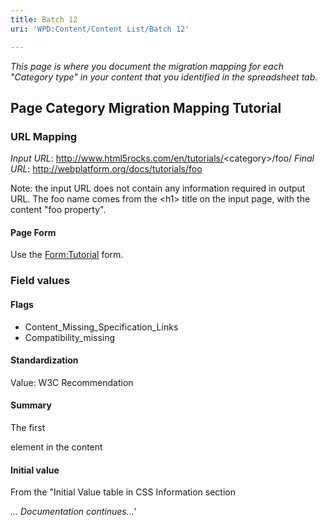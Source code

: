 ```yaml
---
title: Batch 12
uri: 'WPD:Content/Content List/Batch 12'

---
```

*This page is where you document the migration mapping for each "Category type" in your content that you identified in the spreadsheet tab.*

## Page Category Migration Mapping Tutorial

### URL Mapping

*Input URL*: <http://www.html5rocks.com/en/tutorials/>\<category\>/foo/ *Final URL*: <http://webplatform.org/docs/tutorials/foo>

Note: the input URL does not contain any information required in output URL. The foo name comes from the \<h1\> title on the input page, with the content "foo property".

#### Page Form

Use the [Form:Tutorial](/Form:Tutorial) form.

### Field values

#### Flags

-   Content\_Missing\_Specification\_Links
-   Compatibility\_missing

#### Standardization

Value: W3C Recommendation

#### Summary

The first

element in the content

#### Initial value

From the "Initial Value table in CSS Information section

*... Documentation continues...'*
